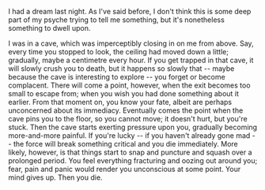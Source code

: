 I had a dream last night. As I've said before, I don't think this is
some deep part of my psyche trying to tell me something, but it's
nonetheless something to dwell upon.

I was in a cave, which was imperceptibly closing in on me from above.
Say, every time you stopped to look, the ceiling had moved down a
little; gradually, maybe a centimetre every hour. If you get trapped in
that cave, it will slowly crush you to death, but it happens so slowly
that -- maybe because the cave is interesting to explore -- you forget
or become complacent. There will come a point, however, when the exit
becomes too small to escape from; when you wish you had done something
about it earlier. From that moment on, you know your fate, albeit are
perhaps unconcerned about its immediacy. Eventually comes the point when
the cave pins you to the floor, so you cannot move; it doesn't hurt, but
you're stuck. Then the cave starts exerting pressure upon you, gradually
becoming more-and-more painful. If you're lucky -- if you haven't
already gone mad -- the force will break something critical and you die
immediately. More likely, however, is that things start to snap and
puncture and squash over a prolonged period. You feel everything
fracturing and oozing out around you; fear, pain and panic would render
you unconscious at some point. Your mind gives up. Then you die.
